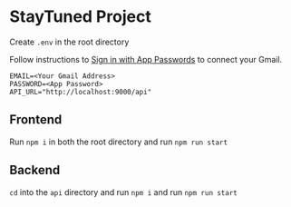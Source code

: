 # StayTuned Project

Create `.env` in the root directory

Follow instructions to [Sign in with App Passwords](https://support.google.com/accounts/answer/185833?hl=en) to connect your Gmail.

```
EMAIL=<Your Gmail Address>
PASSWORD=<App Password>
API_URL="http://localhost:9000/api"
```
## Frontend 
Run `npm i` in both the root directory and run `npm run start`


## Backend
`cd` into the `api` directory and run `npm i` and run `npm run start`

